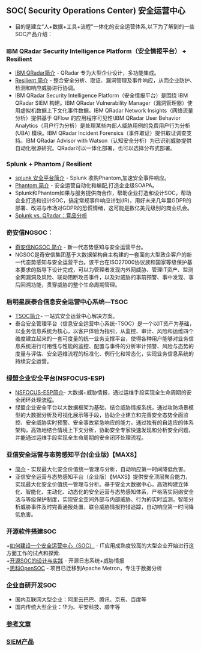 ## SOC( Security Operations Center) 安全运营中心
+ 目的是建立“人+数据+工具+流程”一体化的安全运营体系,以下为了解到的一些SOC产品介绍：  
### IBM QRadar Security Intelligence Platform（安全情报平台） + Resilient   
+ [IBM QRadar简介](https://www.aqniu.com/learn/40026.html)  - QRadar 专为大型企业设计，多功能集成。  
+ [Resilient 简介](https://blog.51cto.com/9684769/1749562) - 整合安全分析、取证、漏洞管理及事件响应，从而企业防护、检测和响应威胁进行协调。
+ IBM QRadar Security Intelligence Platform（安全情报平台）是围绕 IBM QRadar SIEM 构建。IBM QRadar Vulnerability Manager（漏洞管理器）使用虚拟机数据上下文化事件数据。IBM QRadar Network Insights（网络流量分析）提供基于 QFlow 的应用程序可见性\IBM QRadar User Behavior Analytics（用户行为分析）是处理某些内部人威胁用例的免费用户行为分析 (UBA) 模块。IBM QRadar Incident Forensics（事件取证）提供取证调查支持。IBM QRadar Advisor with Watson（认知安全分析）为已识别威胁提供自动化根源研究。QRadar可以一体化部署，也可以选择分布式部署。    

### Splunk + Phantom / Resilient  
+ [splunk 安全平台简介](https://www.aqniu.com/industry/31842.html) - Splunk 收购Phantom,加速安全事件响应。  
+ [Phantom 简介](https://www.freebuf.com/articles/security-management/102888.html)  - 安全运营自动化和编配,打造企业级SOAPA。  
+ Splunk和Phantom如果与服务提供商合作，帮助企业打造和设计SOC，帮助企业打造和设计SOC，搞定常规事件响应计划(IR)，用好未来几年里GDPR的部署、改进与市场对GDPR的恐慌情绪，这可能是数亿美元级别的商业机会。  
+ [Splunk vs. QRadar：竞品分析](https://www.aqniu.com/tools-tech/50655.html)   

### 奇安信NGSOC：
+ [奇安信NGSOC 简介](https://www.aqniu.com/vendor/56288.html) - 新一代态势感知与安全运营平台。  
+ NGSOC是奇安信集团基于大数据架构自主构建的一套面向大型政企客户的新一代态势感知与安全运营平台。该平台在ISO27000协议族和国家等级保护基本要求的指导下设计完成，可以为管理者发现内外网威胁、管理IT资产、监测全网漏洞及风险、联动阻断攻击事件，以及对威胁的事前预警、事中发现、事后回溯功能，贯穿威胁的整个生命周期管理。    

### 启明星辰泰合信息安全运营中心系统—TSOC
+ [TSOC简介](https://www.venustech.com.cn/article/type/1/48.html)- 一站式安全运营中心解决方案。  
+ 泰合安全管理平台（信息安全运营中心系统-TSOC）是一个以IT资产为基础，以业务信息系统为核心，以客户体验为指引，从监控、审计、风险和运维四个维度建立起来的一套可度量的统一业务支撑平台，使得各种用户能够对业务信息系统进行可用性与性能的监控、配置与事件的分析审计预警、风险与态势的度量与评估、安全运维流程的标准化、例行化和常态化，实现业务信息系统的持续安全运营。

### 绿盟企业安全平台(NSFOCUS-ESP)  
+ [NSFOCUS-ESP简介](http://www.nsfocus.com.cn/products/details_157_2871.html)- 大数据+威胁情报，通过运维手段实现全生命周期的安全闭环处理流程。  
+ 绿盟企业安全平台以大数据框架为基础，结合威胁情报系统，通过攻防场景模型的大数据分析及可视化展示等手段，协助企业建立和完善安全态势全面监控、安全威胁实时预警、安全事故紧急响应的能力。通过独有的自适应的体系架构，高效地结合情境上下文分析，协助安全专家快速发现和分析安全问题，并能通过运维手段实现全生命周期的安全闭环处理流程。

### 亚信安全运营与态势感知平台(企业版)【MAXS】
+ [ 简介](https://www.asiainfo-sec.com/anquan_guanli/product/10397.html) - 实现最大化安全价值统一管理与分析，自动响应第一时间降低危害。
+ 亚信安全运营与态势感知平台（企业版）【MAXS】提供安全顶层聚合能力，实现最大化安全价值统一管理与分析。基于安全大数据中心，高效构建立体化、智能化、主动化、动态化的安全运营与态势感知体系，严格落实网络安全法与等级保护制度，实现安全空间外部与内部威胁、行为的实时监测，智能分析威胁事件及时完善通报处置，联合威胁情报狩猎追踪，自动响应第一时间降低危害。  

### 开源软件搭建SOC
+[如何建设一个安全运营中心（SOC）](https://www.freebuf.com/articles/es/177919.html) - IT应用成熟度较高的大型企业开始进行这方面工作的试点和探索.   
+[开源SOC的设计与实践](https://www.freebuf.com/articles/network/173282.html) - 开源日志系统+威胁情报   
+[思科OpenSOC](https://www.aqniu.com/news-views/4546.html) - 项目已迁移到Apache Metron，专注于数据分析    

### 企业自研开发SOC   
+ 国内互联网大型企业：阿里云巴巴、腾讯、京东、百度等   
+ 国内传统大型企业：华为、平安科技、顺丰等   


### [参考文章](https://www.aqniu.com/?s=SOC)    
### [SIEM产品](https://www.aqniu.com/learn/42117.html "12款顶级SIEM工具比较与评级")    
